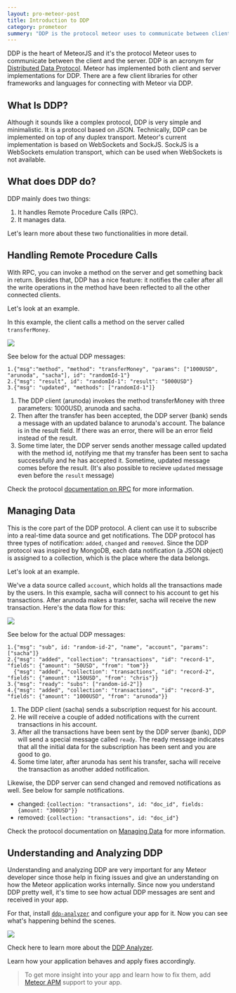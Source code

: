 ```yaml
---
layout: pro-meteor-post
title: Introduction to DDP
category: prometeor
summery: "DDP is the protocol meteor uses to communicate between client and the server. If you know how to understand DDP, it is very easy to debug your app and fix hard to solve issues. This is an introduction to DDP."
---
```


DDP is the heart of MeteorJS and it's the protocol Meteor uses to communicate between the client and the server. DDP is an acronym for [Distributed Data Protocol](https://github.com/meteor/meteor/blob/devel/packages/livedata/DDP.md). Meteor has implemented both client and server implementations for DDP. There are a few client libraries for other frameworks and languages for connecting with Meteor via DDP.

## What Is DDP?

Although it sounds like a complex protocol, DDP is very simple and minimalistic. It is a protocol based on JSON. Technically, DDP can be implemented on top of any duplex transport. Meteor's current implementation is based on WebSockets and SockJS. SockJS is a WebSockets emulation transport, which can be used when WebSockets is not available.

## What does DDP do?

DDP mainly does two things:

1. It handles Remote Procedure Calls (RPC).
2. It manages data.

Let's learn more about these two functionalities in more detail.

## Handling Remote Procedure Calls

With RPC, you can invoke a method on the server and get something back in return. Besides that, DDP has a nice feature: it notifies the caller after all the write operations in the method have been reflected to all the other connected clients.

Let's look at an example.

In this example, the client calls a method on the server called `transferMoney`.

![](https://i.cloudup.com/2fLpc3NA3a.png)

See below for the actual DDP messages:

    1.{"msg":"method", "method": "transferMoney", "params": ["1000USD", "arunoda", "sacha"], id": "randomId-1"}
    2.{"msg": "result", id": "randomId-1": "result": "5000USD"}
    3.{"msg": "updated", "methods": ["randomId-1"]}

1. The DDP client (arunoda) invokes the method transferMoney with three parameters: 1000USD, arunoda and sacha.
2. Then after the transfer has been accepted, the DDP server (bank) sends a message with an updated balance to arunoda's account. The balance is in the result field. If there was an error, there will be an error field instead of the result.
3. Some time later, the DDP server sends another message called updated with the method id, notifying me that my transfer has been sent to sacha successfully and he has accepted it. Sometime, updated message comes before the result. (It's also possible to recieve `updated` message even before the `result` message)

Check the protocol [documentation on RPC](https://github.com/meteor/meteor/blob/devel/packages/livedata/ddp.md#remote-procedure-calls) for more information.

## Managing Data

This is the core part of the DDP protocol. A client can use it to subscribe into a real-time data source and get notifications. The DDP protocol has three types of notification: `added`, `changed` and `removed`. Since the DDP protocol was inspired by MongoDB, each data notification (a JSON object) is assigned to a collection, which is the place where the data belongs.

Let's look at an example.

We've a data source called `account`, which holds all the transactions made by the users. In this example, sacha will connect to his account to get his transactions. After arunoda makes a transfer, sacha will receive the new transaction. Here's the data flow for this:

![](https://i.cloudup.com/36TF0RmTLM.png)

See below for the actual DDP messages:

    1.{"msg": "sub", id: "random-id-2", "name", "account", "params": ["sacha"]}
    2.{"msg": "added", "collection": "transactions", "id": "record-1", "fields": {"amount": "50USD", "from": "tom"}}
      {"msg": "added", "collection": "transactions", "id": "record-2", "fields": {"amount": "150USD", "from": "chris"}}
    3.{"msg": "ready": "subs": ["random-id-2"]}
    4.{"msg": "added", "collection": "transactions", "id": "record-3", "fields": {"amount": "1000USD", "from": "arunoda"}}

1. The DDP client (sacha) sends a subscription request for his account.
2. He will receive a couple of added notifications with the current transactions in his account.
3. After all the transactions have been sent by the DDP server (bank), DDP will send a special message called `ready`. The ready message indicates that all the initial data for the subscription has been sent and you are good to go.
4. Some time later, after arunoda has sent his transfer, sacha will receive the transaction as another added notification.

Likewise, the DDP server can send changed and removed notifications as well. See below for sample notifications.

* changed: `{collection: "transactions", id: "doc_id", fields: {amount: "300USD"}}`
* removed: `{collection: "transactions", id: "doc_id"}`

Check the protocol documentation on [Managing Data](https://github.com/meteor/meteor/blob/devel/packages/livedata/ddp.md#managing-data) for more information.

## Understanding and Analyzing DDP

Understanding and analyzing DDP are very important for any Meteor developer since those help in fixing issues and give an understanding on how the Meteor application works internally. Since now you understand DDP pretty well, it's time to see how actual DDP messages are sent and received in your app.

For that, install [`ddp-analyzer`](http://meteorhacks.com/discover-meteor-ddp-in-realtime.html) and configure your app for it. Now you can see what's happening behind the scenes.

[![](https://i.cloudup.com/IsUVXUOspa.png)](http://meteorhacks.com/discover-meteor-ddp-in-realtime.html)

Check here to learn more about the [DDP Analyzer](http://meteorhacks.com/discover-meteor-ddp-in-realtime.html).

Learn how your application behaves and apply fixes accordingly. 

> To get more insight into your app and learn how to fix them, add [Meteor APM](https://meteorapm.com/) support to your app.
